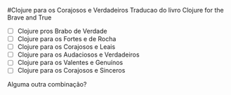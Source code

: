 #Clojure para os Corajosos e Verdadeiros
Traducao do livro Clojure for the Brave and True

- [ ] Clojure pros Brabo de Verdade
- [ ] Clojure para os Fortes e de Rocha
- [ ] Clojure para os Corajosos e Leais
- [ ] Clojure para os Audaciosos e Verdadeiros
- [ ] Clojure para os Valentes e Genuínos
- [ ] Clojure para os Corajosos e Sinceros

Alguma outra combinação?
